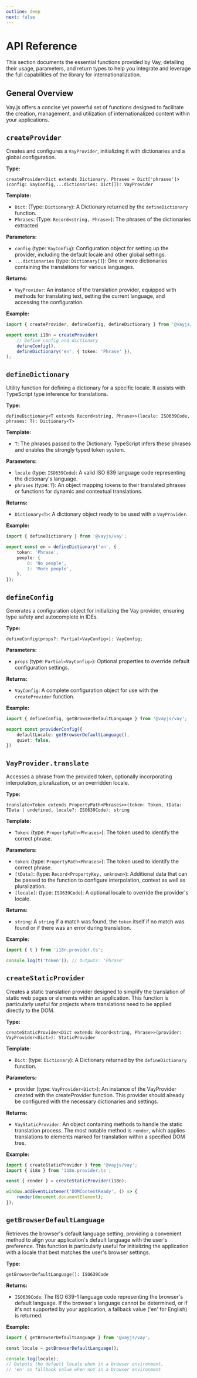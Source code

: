 ```yaml
---
outline: deep
next: false
---
```


<!-- @format -->

# API Reference

This section documents the essential functions provided by Vay, detailing their usage, parameters, and return types to help you integrate and leverage the full capabilities of the library for internationalization.

## General Overview

Vay.js offers a concise yet powerful set of functions designed to facilitate the creation, management, and utilization of internationalized content within your applications.

## `createProvider`

Creates and configures a `VayProvider`, initializing it with dictionaries and a global configuration.

**Type:**

`createProvider<Dict extends Dictionary, Phrases = Dict['phrases']>(config: VayConfig,...dictionaries: Dict[]): VayProvider`

**Template:**

- `Dict`: (Type: `Dictionary`): A Dictionary returned by the `defineDictionary` function.
- `Phrases`: (Type: `Record<string, Phrase>`): The phrases of the dictionaries extracted

**Parameters:**

- `config` (type: `VayConfig`): Configuration object for setting up the provider, including the default locale and other global settings.
- `...dictionaries` (type: `Dictionary[]`): One or more dictionaries containing the translations for various languages.

**Returns:**

- `VayProvider`: An instance of the translation provider, equipped with methods for translating text, setting the current language, and accessing the configuration.

**Example:**

```ts
import { createProvider, defineConfig, defineDictionary } from '@vayjs/vay';

export const i18n = createProvider(
    // Define config and dictionary
    defineConfig(),
    defineDictionary('en', { token: 'Phrase' }),
);
```

## `defineDictionary`

Utility function for defining a dictionary for a specific locale. It assists with TypeScript type inference for translations.

**Type:**

`defineDictionary<T extends Record<string, Phrase>>(locale: ISO639Code, phrases: T): Dictionary<T>`

**Template:**

- `T`: The phrases passed to the Dictionary. TypeScript infers these phrases and enables the strongly typed token system.

**Parameters:**

- `locale` (type: `ISO639Code`): A valid ISO 639 language code representing the dictionary's language.
- `phrases` (type: `T`): An object mapping tokens to their translated phrases or functions for dynamic and contextual translations.

**Returns:**

- `Dictionary<T>`: A dictionary object ready to be used with a `VayProvider`.

**Example:**

```ts
import { defineDictionary } from '@vayjs/vay';

export const en = defineDictionary('en', {
    token: 'Phrase',
    people: {
        0: 'No people',
        1: 'More people',
    },
});
```

## `defineConfig`

Generates a configuration object for initializing the Vay provider, ensuring type safety and autocomplete in IDEs.

**Type:**

`defineConfig(props?: Partial<VayConfig>): VayConfig;`

**Parameters:**

- `props` (type: `Partial<VayConfig>`): Optional properties to override default configuration settings.

**Returns:**

- `VayConfig`: A complete configuration object for use with the `createProvider` function.

**Example:**

```ts
import { defineConfig, getBrowserDefaultLanguage } from '@vayjs/vay';

export const providerConfig({
    defaultLocale: getBrowserDefaultLanguage(),
    quiet: false,
})

```

## `VayProvider.translate`

Accesses a phrase from the provided token, optionally incorporating interpolation, pluralization, or an overridden locale.

**Type:**

`translate<Token extends PropertyPath<Phrases>>(token: Token, tData: TData | undefined, locale?: ISO639Code): string`

**Template:**

- `Token`: (type: `PropertyPath<Phrases>`): The token used to identify the correct phrase.

**Parameters:**

- `token`: (type: `PropertyPath<Phrases>`): The token used to identify the correct phrase.
- `[tData]`: (type: `Record<PropertyKey, unknown>`): Additional data that can be passed to the function to configure interpolation, context as well as pluralization.
- `[locale]`: (type: `ISO639Code`): A optional locale to override the provider's locale.

**Returns:**

- `string`: A `string` if a match was found, the `token` itself if no match was found or if there was an error during translation.

**Example:**

```ts
import { t } from 'i18n.provider.ts';

console.log(t('token')); // Outputs: 'Phrase'
```

## `createStaticProvider`

Creates a static translation provider designed to simplify the translation of static web pages or elements within an application. This function is particularly useful for projects where translations need to be applied directly to the DOM.

**Type:**

`createStaticProvider<Dict extends Record<string, Phrase>>(provider: VayProvider<Dict>): StaticProvider`

**Template**:

- `Dict`: (type: `Dictionary`): A Dictionary returned by the `defineDictionary` function.

**Parameters:**

- provider (type: `VayProvider<Dict>`): An instance of the VayProvider created with the createProvider function. This provider should already be configured with the necessary dictionaries and settings.

**Returns:**

- `VayStaticProvider`: An object containing methods to handle the static translation process. The most notable method is `render`, which applies translations to elements marked for translation within a specified DOM tree.

**Example:**

```ts
import { createStaticProvider } from '@vayjs/vay';
import { i18n } from 'i18n.provider.ts';

const { render } = createStaticProvider(i18n);

window.addEventListener('DOMContentReady', () => {
    render(document.documentElement);
});
```

## `getBrowserDefaultLanguage`

Retrieves the browser's default language setting, providing a convenient method to align your application's default language with the user's preference. This function is particularly useful for initializing the application with a locale that best matches the user's browser settings.

**Type:**

`getBrowserDefaultLanguage(): ISO639Code`

**Returns:**

- `ISO639Code`: The ISO 639-1 language code representing the browser's default language. If the browser's language cannot be determined, or if it's not supported by your application, a fallback value ('en' for English) is returned.

**Example:**

```ts
import { getBrowserDefaultLanguage } from '@vayjs/vay';

const locale = getBrowserDefaultLanguage();

console.log(locale);
// Outputs the default locale when in a browser environment,
// 'en' as fallback value when not in a browser environment
```
